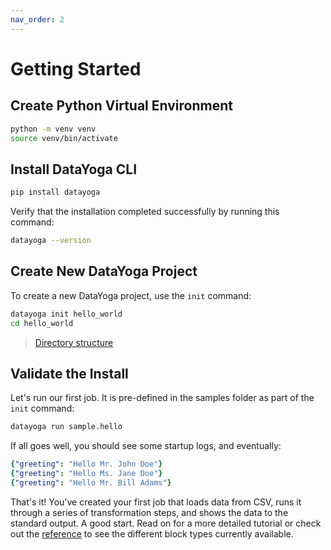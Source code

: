 ```yaml
---
nav_order: 2
---
```


# Getting Started

## Create Python Virtual Environment

```bash
python -m venv venv
source venv/bin/activate
```

## Install DataYoga CLI

```bash
pip install datayoga
```

Verify that the installation completed successfully by running this command:

```bash
datayoga --version
```

## Create New DataYoga Project

To create a new DataYoga project, use the `init` command:

```bash
datayoga init hello_world
cd hello_world
```

> [Directory structure](directory-structure.md)

## Validate the Install

Let's run our first job. It is pre-defined in the samples folder as part of the `init` command:

```bash
datayoga run sample.hello
```

If all goes well, you should see some startup logs, and eventually:

```yaml
{"greeting": "Hello Mr. John Doe"}
{"greeting": "Hello Ms. Jane Doe"}
{"greeting": "Hello Mr. Bill Adams"}
```

That's it! You've created your first job that loads data from CSV, runs it through a series of transformation steps, and shows the data to the standard output. A good start. Read on for a more detailed tutorial or check out the [reference](reference/blocks.md) to see the different block types currently available.

